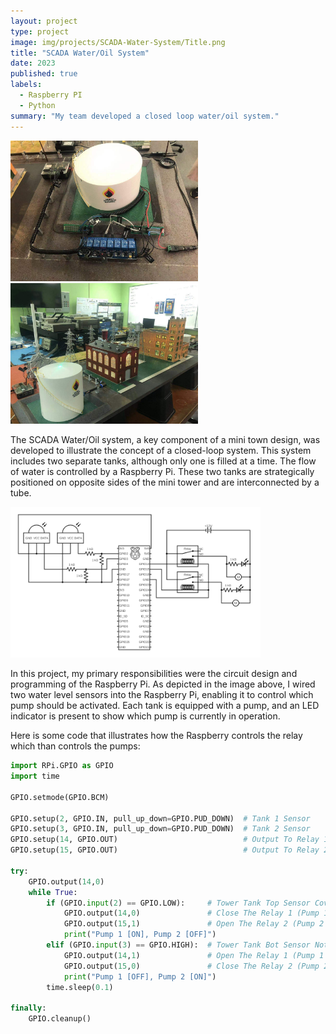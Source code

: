 ```yaml
---
layout: project
type: project
image: img/projects/SCADA-Water-System/Title.png
title: "SCADA Water/Oil System"
date: 2023
published: true
labels:
  - Raspberry PI
  - Python
summary: "My team developed a closed loop water/oil system."
---
```


<div class="text-left p-4">
  <img width="300px" src="../img/projects/SCADA-Water-System/1.jpg" class="img-thumbnail" >
  <img width="300px" src="../img/projects/SCADA-Water-System/2.jpg" class="img-thumbnail" >
</div>

The SCADA Water/Oil system, a key component of a mini town design, was developed to illustrate the concept of a closed-loop system. This system includes two separate tanks, although only one is filled at a time. The flow of water is controlled by a Raspberry Pi. These two tanks are strategically positioned on opposite sides of the mini tower and are interconnected by a tube.

<div class="text-center p-4">
  <img width="400px" src="../img/projects/SCADA-Water-System/circuit2.png" class="img-thumbnail" >
</div>

In this project, my primary responsibilities were the circuit design and programming of the Raspberry Pi. As depicted in the image above, I wired two water level sensors into the Raspberry Pi, enabling it to control which pump should be activated. Each tank is equipped with a pump, and an LED indicator is present to show which pump is currently in operation.

Here is some code that illustrates how the Raspberry controls the relay which than controls the pumps:

```py
import RPi.GPIO as GPIO
import time

GPIO.setmode(GPIO.BCM)

GPIO.setup(2, GPIO.IN, pull_up_down=GPIO.PUD_DOWN)  # Tank 1 Sensor
GPIO.setup(3, GPIO.IN, pull_up_down=GPIO.PUD_DOWN)  # Tank 2 Sensor
GPIO.setup(14, GPIO.OUT)                            # Output To Relay 1 (Pump 1)
GPIO.setup(15, GPIO.OUT)                            # Output To Relay 2 (Pump 2)

try:
    GPIO.output(14,0)
    while True:
        if (GPIO.input(2) == GPIO.LOW):     # Tower Tank Top Sensor Cover With Water
            GPIO.output(14,0)               # Close The Relay 1 (Pump 1 ON)
            GPIO.output(15,1)               # Open The Relay 2 (Pump 2 OFF)
            print("Pump 1 [ON], Pump 2 [OFF]")
        elif (GPIO.input(3) == GPIO.HIGH):  # Tower Tank Bot Sensor Not Cover With Water
            GPIO.output(14,1)               # Open The Relay 1 (Pump 1 OFF)
            GPIO.output(15,0)               # Close The Relay 2 (Pump 2 ON)
            print("Pump 1 [OFF], Pump 2 [ON]")
        time.sleep(0.1)

finally:
    GPIO.cleanup()
```

